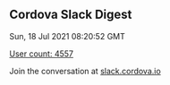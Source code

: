 ## Cordova Slack Digest
Sun, 18 Jul 2021 08:20:52 GMT

[User count: 4557](https://cordova.slack.com/)


Join the conversation at [slack.cordova.io](http://slack.cordova.io/)
